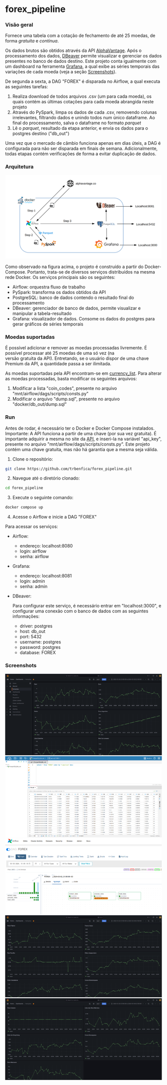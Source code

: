 # forex_pipeline


### Visão geral


Fornece uma tabela com a cotação de fechamento de até 25 moedas, de forma *gratuita* e *contínua*.

Os dados brutos são obtidos através da API [AlphaVantage](https://www.alphavantage.co/). Após o processamento dos dados, 
[DBeaver](https://dbeaver.io/download/) permite visualizar e gerenciar os dados presentes no banco de dados destino. Este projeto 
conta igualmente com um dashboard na ferramenta [Grafana](https://grafana.com/), a qual exibe as séries temporais das variações 
de cada moeda (veja a seção [Screenshots](#Screenshots)).

De segunda a sexta, a DAG "FOREX" é disparada no Airflow, a qual executa as seguintes tarefas:

1. Realiza download de todos arquivos .csv (um para cada moeda), os quais contém as últimas cotações para cada moeda abrangida neste projeto
1. Através do PySpark, limpa os dados de cada .csv, removendo colunas irrelevantes, filtrando dados e unindo todos num único dataframe.
Ao final do processamento, salva o dataframe no formato _parquet_
1. Lê o _parquet_, resultado da etapa anterior, e envia os dados para o postgres destino ("db_out")

Uma vez que o mercado de câmbio funciona apenas em dias úteis, a DAG é configurada para não ser disparada em finais de semana.
Adicionalmente, todas etapas contém verificações de forma a evitar duplicação de dados.


### Arquitetura

![forex_architecture](./docs/architecture.png)

Como observado na figura acima, o projeto é construído a partir do Docker-Compose. Portanto, trata-se de diversos serviços
distribuídos na mesma rede Docker. Os serviços principais são os seguintes:

- Airflow: orquestra fluxo de trabalho
- PySpark: transforma os dados obtidos da API
- PostgreSQL: banco de dados contendo o resultado final do processamento
- DBeaver: gerenciador de banco de dados, permite visualizar e manipular a tabela-resultado
- Grafana: visualizador de dados. Consome os dados do postgres para gerar gráficos de séries temporais


### Moedas suportadas

É possível adicionar e remover as moedas processadas livremente. É possível processar até 25 moedas de uma só vez (na  
versão gratuita da API). Entretando, se o usuário dispor de uma chave Premium da API, a quantidade passa a ser ilimitada.

As moedas suportadas pela API encontram-se em [currency_list](https://www.alphavantage.co/physical_currency_list/). Para alterar as moedas
processadas, basta modificar os seguintes arquivos:

1. Modificar a lista "coin_codes", presente no arquivo "mnt/airflow/dags/scripts/consts.py"
1. Modificar o arquivo "dump.sql", presente no arquivo "docker/db_out/dump.sql"


### Run

Antes de rodar, é necessário ter o Docker e Docker Compose instalados.
Importante: A API funciona a partir de uma chave (por sua vez gratuita). É importante adquirir a mesma no site da 
[API](https://www.alphavantage.co/support/#api-key), e inseri-la na variável "api_key", presente no arquivo 
"mnt/airflow/dags/scripts/consts.py". Este projeto contém uma chave gratuita, mas não há garantia que a mesma seja válida.

1. Clone o repositório:

  ```bash
  git clone https://github.com/trbenfica/forex_pipeline.git
  ```

2. Navegue até o diretório clonado:

  ```bash
  cd forex_pipeline
  ```

3. Execute o seguinte comando:

  ```bash
  docker compose up
  ```

4. Acesse o Airflow e inicie a DAG "FOREX"

Para acessar os serviços:

- Airflow:

  - endereço: localhost:8080
  - login: airflow
  - senha: airflow

- Grafana:

  - endereço: localhost:8081
  - login: admin
  - senha: admin

- DBeaver:

  Para configurar este serviço, é necessário entrar em "localhost:3000", e configurar
  uma conexão com o banco de dados com as seguintes informações:

  - driver: postgres
  - host: db_out
  - port: 5432
  - username: postgres
  - password: postgres
  - database: FOREX


### Screenshots

![grafana1](./docs/grafana%201.png)
![dbeaver](./docs/dbeaver.png)
![airflow](./docs/dag.png)
![grafana2](./docs/grafana%202.png)
![grafana3](./docs/grafana%203.png)

